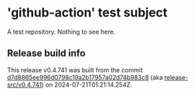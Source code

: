 # 'github-action' test subject

A test repository. Nothing to see here.


## Release build info

This release v0.4.741 was built from the commit [d7d8865ee996d0798c19a2b17957a02d74b983c8](https://github.com/kattecon/gh-release-test-ga/tree/d7d8865ee996d0798c19a2b17957a02d74b983c8) (aka [release-src/v0.4.741](https://github.com/kattecon/gh-release-test-ga/tree/release-src/v0.4.741)) on 2024-07-21T01:21:14.254Z.
        